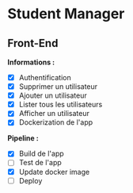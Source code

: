 # Student Manager  
## Front-End  

**Informations :**  
- [X] Authentification 
- [X] Supprimer un utilisateur  
- [X] Ajouter un utilisateur   
- [X] Lister tous les utilisateurs   
- [X] Afficher un utilisateur  
- [X] Dockerization de l'app  

**Pipeline :**  
- [X] Build de l'app  
- [ ] Test de l'app  
- [X] Update docker image  
- [ ] Deploy
